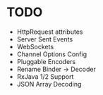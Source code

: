 # TODO
 
* HttpRequest attributes
* Server Sent Events
* WebSockets
* Channel Options Config
* Pluggable Encoders
* Rename Binder -> Decoder
* RxJava 1/2 Support
* JSON Array Decoding